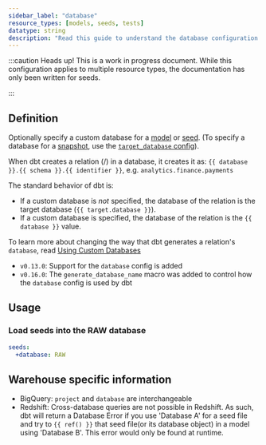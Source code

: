 ```yaml
---
sidebar_label: "database"
resource_types: [models, seeds, tests]
datatype: string
description: "Read this guide to understand the database configuration in dbt."
---
```


:::caution Heads up!
This is a work in progress document. While this configuration applies to multiple resource types, the documentation has only been written for seeds.

:::

## Definition

Optionally specify a custom database for a [model](/docs/build/sql-models) or [seed](/docs/build/seeds). (To specify a database for a [snapshot](/docs/build/snapshots), use the [`target_database` config](/reference/resource-configs/target_database)).

When dbt creates a relation (<Term id="table" />/<Term id="view" />) in a database, it creates it as: `{{ database }}.{{ schema }}.{{ identifier }}`, e.g. `analytics.finance.payments`

The standard behavior of dbt is:
* If a custom database is _not_ specified, the database of the relation is the target database (`{{ target.database }}`).
* If a custom database is specified, the database of the relation is the `{{ database }}` value.

To learn more about changing the way that dbt generates a relation's `database`, read [Using Custom Databases](/docs/build/custom-databases)

<Changelog>

* `v0.13.0`: Support for the `database` config is added
* `v0.16.0`: The `generate_database_name` macro was added to control how the `database` config is used by dbt

</Changelog>

## Usage
### Load seeds into the RAW database
<File name='dbt_project.yml'>

```yml
seeds:
  +database: RAW

```

</File>

## Warehouse specific information
* BigQuery: `project` and `database` are interchangeable
* Redshift: Cross-database queries are not possible in Redshift. As such, dbt will return a Database Error if you use 'Database A' for a seed file and try to `{{ ref() }}` that seed file(or its database object) in a model using 'Database B'. This error would only be found at runtime.
